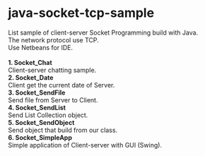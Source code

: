 # java-socket-tcp-sample
List sample of client-server Socket Programming build with Java.<br/>
The network protocol use TCP.<br/>
Use Netbeans for IDE.<br/>
<br/>
<b>1. Socket_Chat</b><br/>
Client-server chatting sample.<br/>
<b>2. Socket_Date</b><br/>
Client get the current date of Server.<br/>
<b>3. Socket_SendFile</b><br/>
Send file from Server to Client.<br/>
<b>4. Socket_SendList</b><br/>
Send List Collection object.<br/>
<b>5. Socket_SendObject</b><br/>
Send object that build from our class.<br/>
<b>6. Socket_SimpleApp</b><br/>
Simple application of Client-server with GUI (Swing).
